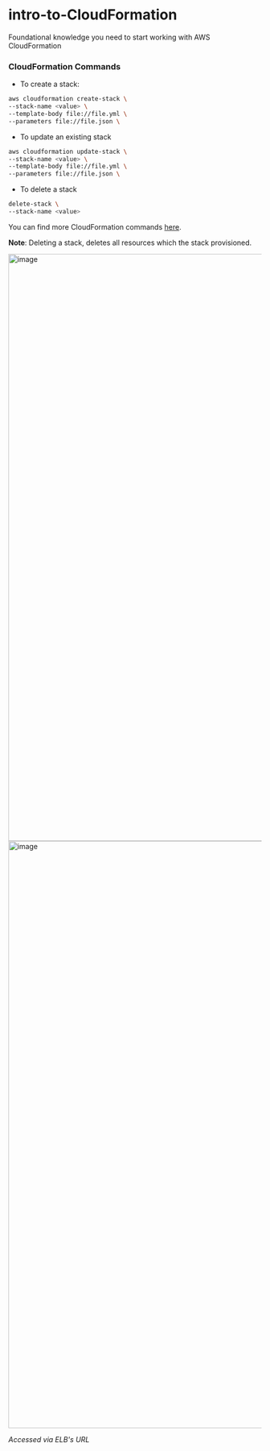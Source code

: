 # intro-to-CloudFormation
Foundational knowledge you need to start working with AWS CloudFormation

### CloudFormation Commands
- To create a stack:
```bash
aws cloudformation create-stack \
--stack-name <value> \
--template-body file://file.yml \
--parameters file://file.json \
```

- To update an existing stack
```bash
aws cloudformation update-stack \
--stack-name <value> \
--template-body file://file.yml \
--parameters file://file.json \
```

- To delete a stack
```bash
delete-stack \
--stack-name <value>
```

You can find more CloudFormation commands [here](https://docs.aws.amazon.com/cli/latest/reference/cloudformation/index.html).

**Note**: Deleting a stack, deletes all resources which the stack provisioned.

<img width="1166" alt="image" src="https://user-images.githubusercontent.com/49791498/190294042-9864f355-2746-4067-a07a-5a8d8a2b3fa7.png">

<img width="1166" alt="image" src="https://user-images.githubusercontent.com/49791498/190295226-a5046fa0-d08c-45be-9440-5ccf5bcdd2af.png">

*Accessed via ELB's URL*